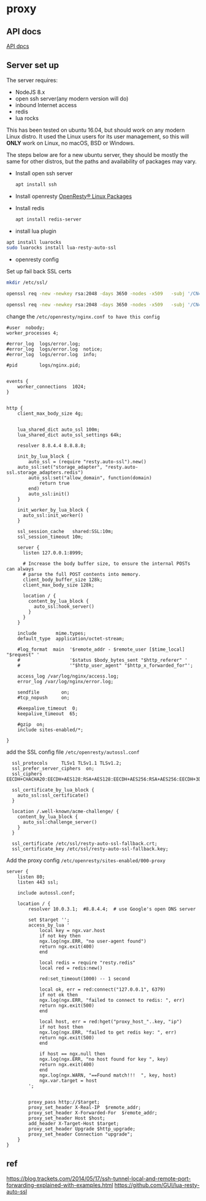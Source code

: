 # proxy

## API docs
[API dpcs](api.md)

## Server set up

The server requires:
* NodeJS 8.x
* open ssh server(any modern version will do)
* inbound Internet access
* redis
* lua rocks

This has been tested on ubuntu 16.04, but should work on any modern Linux distro. It used the Linux users for its user management, so this will **ONLY** work on Linux, no macOS, BSD or Windows.

The steps below are for a new ubuntu server, they should be mostly the same for other distros, but the paths and availability of packages may vary.

* Install open ssh server
    ```bash
    apt install ssh
    ```

* Install openresty
    [OpenResty® Linux Packages](https://openresty.org/en/linux-packages.html)

* Install redis
    ```bash
    apt install redis-server
    ```

* install lua plugin
```bash
apt install luarocks
sudo luarocks install lua-resty-auto-ssl
```

* openresty config

Set up fail back SSL certs
```bash
mkdir /etc/ssl/

openssl req -new -newkey rsa:2048 -days 3650 -nodes -x509   -subj '/CN=sni-support-required-for-valid-ssl'   -keyout /etc/ssl/resty-auto-ssl-fallback.key   -out /etc/ssl/resty-auto-ssl-fallback.crt

openssl req -new -newkey rsa:2048 -days 3650 -nodes -x509   -subj '/CN=sni-support-required-for-valid-ssl'   -keyout /etc/ssl/resty-auto-ssl-fallback.key   -out /etc/ssl/resty-auto-ssl-fallback.crt

```


change the `/etc/openresty/nginx.conf to have this config`

```
#user  nobody;
worker_processes 4;

#error_log  logs/error.log;
#error_log  logs/error.log  notice;
#error_log  logs/error.log  info;

#pid        logs/nginx.pid;


events {
    worker_connections  1024;
}


http {
    client_max_body_size 4g;


    lua_shared_dict auto_ssl 100m;
    lua_shared_dict auto_ssl_settings 64k;

    resolver 8.8.4.4 8.8.8.8;

    init_by_lua_block {
        auto_ssl = (require "resty.auto-ssl").new()
	auto_ssl:set("storage_adapter", "resty.auto-ssl.storage_adapters.redis")
        auto_ssl:set("allow_domain", function(domain)
            return true
        end)
        auto_ssl:init()
    }

    init_worker_by_lua_block {
      auto_ssl:init_worker()
    }

    ssl_session_cache   shared:SSL:10m;
    ssl_session_timeout 10m;

    server {
      listen 127.0.0.1:8999;

      # Increase the body buffer size, to ensure the internal POSTs can always
      # parse the full POST contents into memory.
      client_body_buffer_size 128k;
      client_max_body_size 128k;

      location / {
        content_by_lua_block {
          auto_ssl:hook_server()
        }
      }
    }

    include       mime.types;
    default_type  application/octet-stream;

    #log_format  main  '$remote_addr - $remote_user [$time_local] "$request" '
    #                  '$status $body_bytes_sent "$http_referer" '
    #                  '"$http_user_agent" "$http_x_forwarded_for"';

    access_log /var/log/nginx/access.log;
    error_log /var/log/nginx/error.log;

    sendfile        on;
    #tcp_nopush     on;

    #keepalive_timeout  0;
    keepalive_timeout  65;

    #gzip  on;
    include sites-enabled/*;

}

```


add the SSL config file `/etc/openresty/autossl.conf`

```
  ssl_protocols     TLSv1 TLSv1.1 TLSv1.2;
  ssl_prefer_server_ciphers  on;
  ssl_ciphers EECDH+CHACHA20:EECDH+AES128:RSA+AES128:EECDH+AES256:RSA+AES256:EECDH+3DES:RSA+3DES:!MD5;

  ssl_certificate_by_lua_block {
    auto_ssl:ssl_certificate()
  }

  location /.well-known/acme-challenge/ {
    content_by_lua_block {
      auto_ssl:challenge_server()
    }
  }

  ssl_certificate /etc/ssl/resty-auto-ssl-fallback.crt;
  ssl_certificate_key /etc/ssl/resty-auto-ssl-fallback.key;

```


Add the proxy config `/etc/openresty/sites-enabled/000-proxy`


```
server {
	listen 80;
	listen 443 ssl;

	include autossl.conf;

	location / {
		resolver 10.0.3.1;  #8.8.4.4;  # use Google's open DNS server

		set $target '';
		access_by_lua '
		    local key = ngx.var.host
		    if not key then
			ngx.log(ngx.ERR, "no user-agent found")
			return ngx.exit(400)
		    end

		    local redis = require "resty.redis"
		    local red = redis:new()

		    red:set_timeout(1000) -- 1 second

		    local ok, err = red:connect("127.0.0.1", 6379)
		    if not ok then
			ngx.log(ngx.ERR, "failed to connect to redis: ", err)
			return ngx.exit(500)
		    end

		    local host, err = red:hget("proxy_host_"..key, "ip")
		    if not host then
			ngx.log(ngx.ERR, "failed to get redis key: ", err)
			return ngx.exit(500)
		    end

		    if host == ngx.null then
			ngx.log(ngx.ERR, "no host found for key ", key)
			return ngx.exit(400)
		    end
		    ngx.log(ngx.WARN, "==Found match!!!  ", key, host)
		    ngx.var.target = host
		';


		proxy_pass http://$target;
		proxy_set_header X-Real-IP  $remote_addr;
		proxy_set_header X-Forwarded-For  $remote_addr;
		proxy_set_header Host $host;
		add_header X-Target-Host $target;
		proxy_set_header Upgrade $http_upgrade;
		proxy_set_header Connection "upgrade";
	}
}
```



## ref

https://blog.trackets.com/2014/05/17/ssh-tunnel-local-and-remote-port-forwarding-explained-with-examples.html
https://github.com/GUI/lua-resty-auto-ssl
